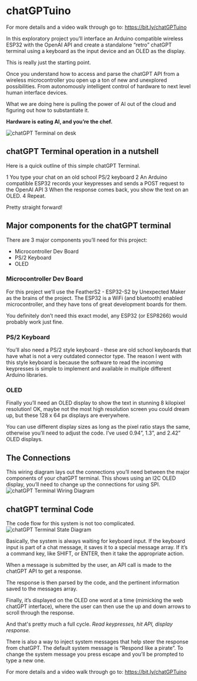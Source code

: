 
# chatGPTuino

For more details and a video walk through go to: https://bit.ly/chatGPTuino

In this exploratory project you’ll interface an Arduino compatible wireless ESP32 with the OpenAI API and create a standalone “retro” chatGPT terminal using a keyboard as the input device and an OLED as the display.

This is really just the starting point.  

Once you understand how to access and parse the chatGPT API from a wireless microcontroller you open up a ton of new and unexplored possibilities. From autonomously intelligent control of hardware to next level human interface devices.  

What we are doing here is pulling the power of AI out of the cloud and figuring out how to substantiate it.

__Hardware is eating AI, and you’re the chef.__

![chatGPT Terminal on desk](https://www.programmingelectronics.com/wp-content/uploads/2023/06/chatGPT-Terminal-2-1024x768.jpg)

## chatGPT Terminal operation in a nutshell
Here is a quick outline of this simple chatGPT Terminal.

1 You type your chat on an old school PS/2 keyboard
2 An Arduino compatible ESP32 records your keypresses and sends a POST request to the OpenAI API
3 When the response comes back, you show the text on an OLED.
4 Repeat.

Pretty straight forward!

## Major components for the chatGPT terminal

There are 3 major components you’ll need for this project:  

* Microcontroller Dev Board
* PS/2 Keyboard
* OLED

### Microcontroller Dev Board

For this project we’ll use the FeatherS2 - ESP32-S2 by Unexpected Maker as the brains of the project.  The ESP32 is a WiFi (and bluetooth) enabled microcontroller, and they have tons of great development boards for them.

You definitely don’t need this exact model, any ESP32 (or ESP8266) would probably work just fine.  

### PS/2 Keyboard

You’ll also need a PS/2 style keyboard - these are old school keyboards that have what is not a very outdated connector type.  The reason I went with this style keyboard is because the software to read the incoming keypresses is simple to implement and available in multiple different Arduino libraries.

### OLED

Finally you’ll need an OLED display to show the text in stunning 8 kilopixel resolution!  OK, maybe not the most high resolution screen you could dream up, but these 128 x 64 px displays are everywhere.

You can use different display sizes as long as the pixel ratio stays the same, otherwise you’ll need to adjust the code.  I’ve used 0.94”, 1.3”, and 2.42” OLED displays.

## The Connections

This wiring diagram lays out the connections you’ll need between the major components of your chatGPT terminal.  This shows using an I2C OLED display, you’ll need to change up the connections for using SPI. 
![chatGPT Terminal Wiring Diagram](https://www.programmingelectronics.com/wp-content/uploads/2023/06/image7.png)


## chatGPT terminal Code
The code flow for this system is not too complicated.
![chatGPT Terminal State Diagram](https://www.programmingelectronics.com/wp-content/uploads/2023/06/image1.png)

Basically, the system is always waiting for keyboard input.  If the keyboard input is part of a chat message, it saves it to a special message array.  If it’s a command key, like SHIFT, or ENTER, then it take the appropriate action.

When a message is submitted by the user, an API call is made to the chatGPT API to get a response.

The response is then parsed by the code, and the pertinent information saved to the messages array.

Finally, it’s displayed on the OLED one word at a time (mimicking the web chatGPT interface), where the user can then use the up and down arrows to scroll through the response.

And that's pretty much a full cycle.  _Read keypresses, hit API, display response._

There is also a way to inject system messages that help steer the response from chatGPT.  The default system message is “Respond like a pirate”.  To change the system message you press escape and you’ll be prompted to type a new one.

For more details and a video walk through go to: https://bit.ly/chatGPTuino